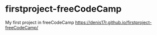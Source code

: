 # firstproject-freeCodeCamp
My first project in freeCodeCamp
https://denis17r.github.io/firstproject-freeCodeCamp/
